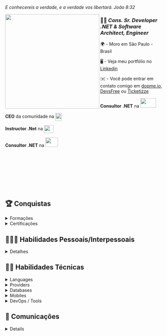 <!--
<a href="https://app.daily.dev/daniloopinheiro">
<img src="https://api.daily.dev/devcards/v2/t7J5TbhNrhUktn3KX9GTF.png?type=wide&r=108" width="652" alt="Danilo O. Pinheiro's Dev Card"/>
</a>

<a href="https://app.daily.dev/daniloopinheiro" target="_blank">
    <img
      width="250"
      align="right"
      src="https://github.com/daniloopinheiro/Daniloopinheiro/blob/main/devcard.svg"
    />
</a>
<img src="https://github.com/daniloopinheiro/daniloopinheiro/assets/64677271/e5487992-7d94-44a5-958b-e2aca4855ea3" align="center" width="50" height="50"/> 
-->
*E conhecereis a verdade, e a verdade vos libertará.
João 8:32*

<a href="https://app.daily.dev/daniloopinheiro" target="_self" >
    <img width="300" align="left"
        src="https://api.daily.dev/devcards/v2/t7J5TbhNrhUktn3KX9GTF.png"
    />
</a>


### 👨‍💻 *Cons. Sr. Developer .NET & Software Architect, Engineer*

🌍 - Moro em São Paulo - Brasil

🖥️ - Veja meu portfólio no [Linkedin](http://www.linkedin.com/in/danilo-o-pinheiro/)

✉️ - Você pode entrar em contato comigo em [dopme.io](mailto:contato@dopme.io), [DevsFree](mailto:daniloopinheiro@devsfree.com.br) ou [Ticketizze](mailto:danilo.opinheiro@ticketizze.com.br)

**Consultor .NET** na <img src="https://github.com/daniloopinheiro/daniloopinheiro/assets/64677271/8878bab2-f97b-4174-9fd6-56d4183908f0" width="50" height="30"/>

**CEO** da comunidade na <img src="https://github.com/daniloopinheiro/daniloopinheiro/assets/64677271/ee90e74c-4f30-4167-a15d-f4422745dc87" align="center" width="20" height="25"/>

**Instructor .Net** na <img src="https://github.com/daniloopinheiro/daniloopinheiro/assets/64677271/29e4c8a7-36e8-4dc2-9e79-e4a74ca29d55" align="center" width="30" height="25"/>

**Consultor .NET** na <img src="https://github.com/user-attachments/assets/d9f8a291-8ac7-43d3-be43-0abd2806d849" width="40" height="30"/>

<br><br><br><br><br><br><br>
    
## 🏆 Conquistas

<details>
    <summary>Formações</summary>
    <p align="left">
        <a><img src="https://github.com/daniloopinheiro/daniloopinheiro/assets/64677271/b5f6e4f4-ae4a-4080-b78b-279ef73e19e9" width="50" height="50" alt="Sumaré" />
        <a><img src="https://github.com/daniloopinheiro/daniloopinheiro/assets/64677271/4cf37a28-5d0b-4ea2-9920-b44798d79294" width="50" height="50" alt="Estácio" />
        <a><img src="https://github.com/daniloopinheiro/daniloopinheiro/assets/64677271/61411587-ece6-4cc6-ab32-96fc5286be3d" width="50" height="50" alt="XPEducacao" />
        <a><img src="https://github.com/daniloopinheiro/daniloopinheiro/assets/64677271/ad0e0ff5-a2f5-4c1d-9303-acff94321231" width="50" height="50" alt="FullCycle" />        
</a>
</details>

<details>
    <summary>Certificações</summary>
    <p align="left">
    
<a><img src="https://images.credly.com/size/110x110/images/9d725560-03a5-4577-884d-26c8776b0b4b/LRA-DomainDrivenDesign-badge.png" width="50" height="50" alt="" />
</a>
<a><img src="https://images.credly.com/size/110x110/images/6bd34861-da0d-49b8-b1ac-4d111d5de456/LRA-CQRS-ES-badge.png" width="50" height="50" alt="" />
</a>
<a><img src="https://images.credly.com/size/110x110/images/58e2cad5-5551-44a6-8285-06d6a4aa9cb3/IBM_Cloud_Essentials.png" width="50" height="50" alt="" />
</a>
<a><img src="https://images.credly.com/size/110x110/images/21f1ee2e-1ead-45c4-b2a8-1d08760440f6/Advanced_Kubernetes_Operators.png" width="50" height="50" alt="" />
</a>
<a><img src="https://images.credly.com/size/110x110/images/08216781-93cb-4ba1-8110-8eb3401fa8ce/Docker_Essentials_-_ISDN.png" width="50" height="50" alt="" />
</a>
<a><img src="https://images.credly.com/size/340x340/images/ea2c9f2e-b7e1-4a5a-a82e-7e94b67b35bd/image.png" width="50" height="50" alt="" />
</a>
<a><img src="https://images.credly.com/size/110x110/images/78fc0757-e9d9-4e92-936e-2490815b4965/image.png" width="50" height="50" alt="" />
</a>
<a><img src="https://images.credly.com/size/110x110/images/4e3d6f9f-55d7-4ea7-b0e6-f4d4ff543e22/image.png" width="50" height="50" alt="" />
</a>
<a><img src="https://images.credly.com/size/110x110/images/f5cf37e4-6ebd-4067-96a9-b26d04f51ff7/CertiProf-Badge-LLL.png" width="50" height="50" alt="" />
</a>
<a><img src="https://user-images.githubusercontent.com/64677271/234728648-4a4ac1cf-d44e-4e91-ad1a-e349dc586d1f.png" width="50" height="50" alt="" />
</a>
<a><img src="https://images.credly.com/size/110x110/images/f3de2561-27e7-4b48-a2c1-223f821318f2/image.png" width="50" height="50" alt="" />
</a>
<a><img src="https://images.credly.com/size/110x110/images/472b8f46-6bd7-404f-a16e-8538ed276ea6/image.png" width="50" height="50" alt="" />
</a>
<a><img src="https://images.credly.com/size/110x110/images/7e0d2e0d-e68a-4a87-9245-dc288c97f33b/image.png" width="50" height="50" alt="" />
</a>
<a><img src="https://images.credly.com/size/110x110/images/ebfba101-5b78-49b6-903a-ac9ad518fe8a/MTA-Introduction_to_Programming_Using_Python-600x600.png" width="50" height="50" alt="" />
</a>
<a><img src="https://images.credly.com/size/110x110/images/16840ea3-5c9a-4599-853e-7e15bac7748e/MTA-Introduction_to_Programming_Using_JavaScript-600x600.png" width="50" height="50" alt="" />
</a>
<a><img src="https://images.credly.com/size/110x110/images/241488f4-9110-41aa-804e-51a8f8ba430d/MTA-Introduction_to_Programming_Using_HTML_and_CSS-600x600.png" width="50" height="50" alt="" />
</a>
<a><img src="https://images.credly.com/size/110x110/images/f611a90e-b8e2-4fdf-9bd6-9e8d5f4c30e8/dynamics365-fundamentals-erp-600x600.png" width="50" height="50" alt="" />
</a>
<a><img src="https://images.credly.com/size/110x110/images/42992295-0ee2-4527-982d-e51efbec40fc/dynamics365-fundamentals-crm-600x600.png" width="50" height="50" alt="" />
</a>
<a><img src="https://images.credly.com/size/110x110/images/fc1352af-87fa-4947-ba54-398a0e63322e/security-compliance-and-identity-fundamentals-600x600.png" width="50" height="50" alt="" />
<a><img src="https://user-images.githubusercontent.com/64677271/232635806-e8458204-c9bf-48d0-8a3e-9a3947a6dbb4.png" width="50" height="50" alt="" />
</a>
<a><img src="https://user-images.githubusercontent.com/64677271/232855403-5454ed45-271d-4982-905c-b624e663a3f7.png" width="50" height="50" alt="" />
</a>
<a><img src="https://user-images.githubusercontent.com/64677271/233519665-0dc9446d-94c4-4e06-8b8f-f318a314710b.png" width="50" height="50" alt="" />
</a>
<a><img src="https://images.credly.com/size/110x110/images/601d9906-7c88-4c5d-a5e5-5d32f97fb80d/39284104c55c4a2e8c1a6ff090181106-01.png" width="50" height="50" alt="" />
</a>
<a><img src="https://images.credly.com/size/110x110/images/078bf4ac-46e3-4d3e-8b3a-6fce99d6d31f/dfb072584c2242afb25e74e5eec8b371-01.png" width="50" height="50" alt="" />
</a>
<a><img src="https://images.credly.com/size/110x110/images/22778972-ff6d-4d02-9ce3-f1230ac025a0/120e27f93a9f4735b2a9e912cc6f8455-01.png" width="50" height="50" alt="" />
</a>
<a><img src="https://images.credly.com/size/110x110/images/56dc09c1-cffd-4726-9d91-a629dfb9e0f7/a8efe67be32442aa97727bbfce6048fd-01.png" width="50" height="50" alt="" />
</a> 
<a><img src="https://developers.google.com/static/profile/badges/events/io/2023/attendee/badge.svg" width="50" height="50" alt="" />
</a>
<a><img src="https://avatars.githubusercontent.com/u/54584156?s=200&v=4" width="50" height="50" alt="" />
</a>
<a><img src="https://avatars.githubusercontent.com/u/20651926?s=200&v=4" width="50" height="50" alt="" />
</a>
<a><img src="https://seeklogo.com/images/P/pluralsight-logo-BA976E7D4C-seeklogo.com.png" width="50" height="50" alt="" />
</a>
<a><img src="https://cdn.worldvectorlogo.com/logos/datadog.svg" width="50" height="50" alt="" />
</a>
<a><img src="https://pbs.twimg.com/profile_images/1597421774676828165/m-BUQtop_400x400.jpg" width="50" height="50" alt="" />
</a>
<a><img src="https://plataforma.fullcycle.com.br/static/media/fullCycleLogo.08a0cd18.svg" width="50" height="50" alt="" />
</a>
<a><img src="https://user-images.githubusercontent.com/64677271/227734931-d9bc8dec-6171-492a-a779-2d9450902744.png" width="50" height="50" alt="gago" />
</a>
<a><img src="https://s3.amazonaws.com/thinkific-import/220759/AaQOupKTMCZDEzzmIaSR_SO-LOGO-300.png" width="50" height="50" alt="cod3r" />
</a>
<a><img src="https://user-images.githubusercontent.com/64677271/234721582-6799655c-aa8e-4416-b831-560ff48c1f4b.png" width="50" height="50" alt="" />
</a>
<a><img src="https://user-images.githubusercontent.com/64677271/229296400-f2bd3766-1862-48ef-b6c7-26afeed242d2.png" width="50" height="50" alt="" />
</a>
<a><img src="https://github.com/daniloopinheiro/daniloopinheiro/assets/64677271/8dd38008-ebb7-4014-9ea6-c6adf126a837" width="50" height="50" alt="https://ibsec.com.br/" />
</a>
<a><img src="https://github.com/daniloopinheiro/daniloopinheiro/assets/64677271/83b990af-dff9-4568-91f7-b43dd94b137d.png" width="50" height="50" alt="AWS WWCS Solution Architect" />
</a>
<a><img src="https://github.com/daniloopinheiro/daniloopinheiro/assets/64677271/e1a4080d-5b53-4373-9b39-e0fc33f02bdf.png" width="50" height="50" alt="AWS WWCS Solution Architect" />
</a>
<a><img src="https://images.credly.com/size/110x110/images/da21f449-682a-459a-9028-7947f6148446/image.png" width="50" height="50" alt="The Linux Foundation" />
</a>
<a><img src="https://images.credly.com/size/340x340/images/519a6dba-f145-4c1a-85a2-1d173d6898d9/image.png" width="50" height="50" alt="AWS Knowledge: Architecting" />
</a>
<a><img src="https://images.credly.com/size/340x340/images/ec621e2a-c8f0-4459-806c-ae11829d372a/image.png" width="50" height="50" alt="AWS Knowledge: Cloud Essentials" />
</a>
</p>

</details>

<!--
<a><img src="https://media.licdn.com/dms/image/C4D0BAQHLWGq5Xb46cQ/company-logo_100_100/0/1519909694468?e=1687996800&v=beta&t=MJByibLZV_39UXiSz4LS1J1hjewIj9Wv0LTM227VgwU" width="50" height="50" alt="" />
</a>
<a><img src="https://media.licdn.com/dms/image/C4D0BAQHn6MZxZWKOQw/company-logo_100_100/0/1570052821201?e=1687996800&v=beta&t=vmGliyGo_uVsBwqnGEBDj4lSyzgQt197zgg7mrsSzys" width="50" height="50" alt="" />
</a>
<a><img src="https://media.licdn.com/dms/image/C560BAQG-V4d52WYJjA/company-logo_100_100/0/1654720559861?e=1687996800&v=beta&t=2KSEHZ9ZWyazePWxvvKZS84QjtNVX0958hxA4sXN-O0" width="50" height="50" alt="" />
</a>
<a><img src="https://media.licdn.com/dms/image/D560BAQFHJGMDwuuT0Q/company-logo_100_100/0/1665609988540?e=1687996800&v=beta&t=tRlgtmExd2UbZirUkAToGuXCzfXkMxTm9E6iBuIQ-0Y" width="50" height="50" alt="" />
</a>
<a><img src="https://media.licdn.com/dms/image/C560BAQFxrZyVGOSXBg/company-logo_100_100/0/1663568656074?e=1687996800&v=beta&t=Fu3zHUroK83z2U4PuUtmd5nco1n9pgawrl2kiVOI_k4" width="50" height="50" alt="" />
</a>
<a><img src="https://media.licdn.com/dms/image/C560BAQHaVYd13rRz3A/company-logo_100_100/0/1638831589865?e=1687996800&v=beta&t=WpTieLJtBFJSgEEAdvfWLJamg1o1Dw3fyIv1RR6BTX0" width="50" height="50" alt="" />
</a>
<a><img src="https://media.licdn.com/dms/image/C4D0BAQELMlfokXb_Iw/company-logo_100_100/0/1555333354026?e=1687996800&v=beta&t=zre4EnoauKcncjTUmNiLi3FgSywg7mzfsx31RCFy3Ak" width="50" height="50" alt="" />
</a>
<a><img src="https://media.licdn.com/dms/image/C4E0BAQHXp0euMkKB_A/company-logo_100_100/0/1616759023137?e=1687996800&v=beta&t=asw8l_cPLADXR150IC5TX750ObKhNzPYTIRpjYCXL6g" width="50" height="50" alt="" />
</a>
<a><img src="https://media.licdn.com/dms/image/C560BAQFz6hJdRxRaUg/company-logo_100_100/0/1656850575447?e=1687996800&v=beta&t=D2i30TbzaSXbmzCzs-SC0C7q1NixKILtCMsX-XOxNao" width="50" height="50" alt="" />
</a>
<a><img src="https://media.licdn.com/dms/image/C4D0BAQH1yYpvcNDwIQ/company-logo_100_100/0/1569855186957?e=1687996800&v=beta&t=HjbbboOrA_xxib2xqz7xT6VmKfNk3uw9lucYeVRH-5M" width="50" height="50" alt="" />
</a>
<a><img src="https://media.licdn.com/dms/image/C4E0BAQEDBHkmnL_zeA/company-logo_100_100/0/1519872734785?e=1687996800&v=beta&t=gZWz7uco4vQLdFM6fkKMWzI3Qszl14Wg31Y9MoX7ZcY" width="50" height="50" alt="" />
</a>
<a><img src="https://media.licdn.com/dms/image/C560BAQE9wp87-KDfwg/company-logo_100_100/0/1657054972290?e=1687996800&v=beta&t=7C74zUqDwtcdbNPBpQl7I_hosByMId-G8nHIpEiqzVE" width="50" height="50" alt="" />
</a>

<a><img src="" width="50" height="50" alt="" />
</a>
-->

## 👨🏻‍🏫 Habilidades Pessoais/Interpessoais

<details>
    <summary>Detalhes</summary>
    
- Princípios éticos;
- Confiança;
- Atitude positiva;
- Motivação;
- Trabalho em equipe;
- Organização e gestão do tempo;
- Capacidade de trabalhar sob pressão;
- Comunicação;
- Flexibilidade;
- Segurança.

</details>

## 🥷🏼 Habilidades Técnicas

<details>
    <summary>Languages</summary>
    <p align="left">
    <a href="https://docs.microsoft.com/en-us/dotnet/csharp/" target="_blank" rel="noreferrer"><img src="https://raw.githubusercontent.com/danielcranney/readme-generator/main/public/icons/skills/csharp-colored.svg" width="36" height="36" alt="C#" /></a>
    <a href="https://dotnet.microsoft.com/en-us/" target="_blank" rel="noreferrer"><img src="https://raw.githubusercontent.com/danielcranney/readme-generator/main/public/icons/skills/dot-net-colored.svg" width="36" height="36" alt=".NET" /></a>
    <a href="https://www.oracle.com/java/" target="_blank" rel="noreferrer"><img src="https://raw.githubusercontent.com/danielcranney/readme-generator/main/public/icons/skills/java-colored.svg" width="36" height="36" alt="Java" /></a>
    <a href="https://www.php.net/" target="_blank" rel="noreferrer"><img src="https://raw.githubusercontent.com/danielcranney/readme-generator/main/public/icons/skills/php-colored.svg" width="36" height="36" alt="PHP" /></a>
    <a href="https://www.python.org/" target="_blank" rel="noreferrer"><img src="https://raw.githubusercontent.com/danielcranney/readme-generator/main/public/icons/skills/python-colored.svg" width="36" height="36" alt="Python" /></a>
    <a href="https://go.dev/doc/" target="_blank" rel="noreferrer"><img src="https://raw.githubusercontent.com/danielcranney/readme-generator/main/public/icons/skills/go-colored.svg" width="36" height="36" alt="Go" /></a>
    <a href="https://angular.io/" target="_blank" rel="noreferrer"><img src="https://raw.githubusercontent.com/danielcranney/readme-generator/main/public/icons/skills/angularjs-colored.svg" width="36" height="36" alt="Angular" /></a>
    <a href="https://reactjs.org/" target="_blank" rel="noreferrer"><img src="https://raw.githubusercontent.com/danielcranney/readme-generator/main/public/icons/skills/react-colored.svg" width="36" height="36" alt="React" /></a>
    <a href="https://developer.mozilla.org/en-US/docs/Web/JavaScript" target="_blank" rel="noreferrer"><img src="https://raw.githubusercontent.com/danielcranney/readme-generator/main/public/icons/skills/javascript-colored.svg" width="36" height="36" alt="JavaScript" /></a>
    <a href="https://www.typescriptlang.org/" target="_blank" rel="noreferrer"><img src="https://raw.githubusercontent.com/danielcranney/readme-generator/main/public/icons/skills/typescript-colored.svg" width="36" height="36" alt="TypeScript" /></a>
    <a href="https://dart.dev/" target="_blank" rel="noreferrer"><img src="https://raw.githubusercontent.com/danielcranney/readme-generator/main/public/icons/skills/dart-colored.svg" width="36" height="36" alt="Dart" /></a>
    <a href="https://nodejs.org/en/" target="_blank" rel="noreferrer"><img src="https://raw.githubusercontent.com/danielcranney/readme-generator/main/public/icons/skills/nodejs-colored.svg" width="36" height="36" alt="NodeJS" /></a>
    <a href="https://expressjs.com/" target="_blank" rel="noreferrer"><img src="https://raw.githubusercontent.com/danielcranney/readme-generator/main/public/icons/skills/express-colored-dark.svg" width="36" height="36" alt="Express" /></a>
    <a href="https://docs.nestjs.com/" target="_blank" rel="noreferrer"><img src="https://raw.githubusercontent.com/danielcranney/readme-generator/main/public/icons/skills/nestjs-colored.svg" width="36" height="36" alt="NestJS" /></a>
    <a href="https://getbootstrap.com/" target="_blank" rel="noreferrer"><img src="https://raw.githubusercontent.com/danielcranney/readme-generator/main/public/icons/skills/bootstrap-colored.svg" width="36" height="36" alt="Bootstrap" /></a>
    <a href="https://developer.mozilla.org/en-US/docs/Glossary/HTML5" target="_blank" rel="noreferrer"><img src="https://raw.githubusercontent.com/danielcranney/readme-generator/main/public/icons/skills/html5-colored.svg" width="36" height="36" alt="HTML5" /></a>
    <a href="https://www.w3.org/TR/CSS/#css" target="_blank" rel="noreferrer"><img src="https://raw.githubusercontent.com/danielcranney/readme-generator/main/public/icons/skills/css3-colored.svg" width="36" height="36" alt="CSS3" /></a>
    <a href="https://jquery.com/" target="_blank" rel="noreferrer"><img src="https://raw.githubusercontent.com/danielcranney/readme-generator/main/public/icons/skills/jquery-colored.svg" width="36" height="36" alt="JQuery" /></a>
    <a href="https://babeljs.io/" target="_blank" rel="noreferrer"><img src="https://raw.githubusercontent.com/danielcranney/readme-generator/main/public/icons/skills/babel-colored-dark.svg" width="36" height="36" alt="Babel" /></a>
    </p>
</details>

<details>
<summary>Providers</summary>
    <p align="left">
    <a href="https://azure.microsoft.com/en-us" target="_blank" rel="noreferrer"><img src="https://upload.wikimedia.org/wikipedia/commons/thumb/f/fa/Microsoft_Azure.svg/1200px-Microsoft_Azure.svg.png" width="36" height="36" alt="Azure" /></a>
    <a href="https://aws.amazon.com/?nc1=h_ls" target="_blank" rel="noreferrer"><img src="https://user-images.githubusercontent.com/64677271/225034857-ed762ddd-3282-47fb-b82a-754a423b8d93.png" width="36" height="36" alt="AWS" /></a>
    <a href="https://cloud.google.com/" target="_blank" rel="noreferrer"><img src="https://nexso.gallerycdn.vsassets.io/extensions/nexso/azure-devops-google-cloud-tools/1.0.101/1632704855784/Microsoft.VisualStudio.Services.Icons.Default" width="36" height="36" alt="GCP" /></a>
    <a href="https://firebase.google.com/" target="_blank" rel="noreferrer"><img src="https://raw.githubusercontent.com/danielcranney/readme-generator/main/public/icons/skills/firebase-colored.svg" width="36" height="36" alt="Firebase" /></a>
    <a href="https://www.ibm.com/cloud" target="_blank" rel="noreferrer"><img src="https://i.pinimg.com/originals/b0/b1/8b/b0b18bd010c5851b5f82d0a98bfde369.png" width="36" height="36" alt="IBM" /></a>
    <a href="https://www.oracle.com/br/cloud/" target="_blank" rel="noreferrer"><img src="https://user-images.githubusercontent.com/64677271/224351610-7df6d88c-3cd8-456e-bba7-8860d5da430b.png" width="50" height="36" alt="OCI" /></a>
    <a href="https://www.oracle.com/br/cloud/" target="_blank" rel="noreferrer"><img src="https://static-00.iconduck.com/assets.00/alibaba-cloud-icon-512x428-yofcvzd8.png" width="30" height="35" alt="Cloud Alibaba" /></a>
    </p>
</details>

<details>
    <summary>Databases</summary>
    <p align="left">
    <a href="https://www.microsoft.com/en-us/sql-server" target="_blank" rel="noreferrer"><img src="https://user-images.githubusercontent.com/64677271/224074804-6d015070-919e-40c9-9505-8dcc6c14b90a.png" width="36" height="36" alt="SqlServer" /></a>
    <a href="https://www.mysql.com/" target="_blank" rel="noreferrer"><img src="https://raw.githubusercontent.com/danielcranney/readme-generator/main/public/icons/skills/mysql-colored.svg" width="36" height="36" alt="MySQL" /></a>
    <a href="https://www.postgresql.org/" target="_blank" rel="noreferrer"><img src="https://raw.githubusercontent.com/danielcranney/readme-generator/main/public/icons/skills/postgresql-colored.svg" width="36" height="36" alt="PostgreSQL" /></a>
    <a href="https://www.mongodb.com/" target="_blank" rel="noreferrer"><img src="https://raw.githubusercontent.com/danielcranney/readme-generator/main/public/icons/skills/mongodb-colored.svg" width="36" height="36" alt="MongoDB" /></a>
    <a href="https://www.oracle.com/uk/index.html" target="_blank" rel="noreferrer"><img src="https://raw.githubusercontent.com/danielcranney/readme-generator/main/public/icons/skills/oracle-colored.svg" width="36" height="36" alt="Oracle" /></a>
    </p>
</details>

<details>
    <summary>Mobiles</summary>
    <p align="left">
    <a href="https://flutter.dev/" target="_blank" rel="noreferrer"><img src="https://raw.githubusercontent.com/danielcranney/readme-generator/main/public/icons/skills/flutter-colored.svg" width="36" height="36" alt="Flutter" /></a>
    <a href="https://reactnative.dev/" target="_blank" rel="noreferrer"><img src="https://raw.githubusercontent.com/danielcranney/readme-generator/main/public/icons/skills/react-colored.svg" width="36" height="36" alt="React Native" /></a>
    <a href="https://kotlinlang.org/" target="_blank" rel="noreferrer"><img src="https://www.svgrepo.com/show/452238/jb-kotlin.svg" width="36" height="36" alt="Kotlin" /></a>
    </p>
</details>


<details>
    <summary>DevOps / Tools</summary>
    <p align="left">
    <a href="https://grafana.com/" target="_blank" rel="noreferrer"><img src="https://user-images.githubusercontent.com/64677271/215352237-a0ec148f-6d7d-4e64-842d-88c9dfebd031.svg" width="36" height="36" alt="Grafana" /></a>
    <a href="https://www.elastic.co/kibana/" target="_blank" rel="noreferrer"><img src="https://user-images.githubusercontent.com/64677271/215352321-25d203c5-7f04-4ebd-8a5f-5ed1dcbd04d5.svg" width="36" height="36" alt="Kibana" /></a>
    <a href="https://www.sketch.com/" target="_blank" rel="noreferrer"><img src="https://3.bp.blogspot.com/-7WC6Fu82mHM/XJa2Y9o_9DI/AAAAAAAAJaQ/pY_D-Vb4eKkRTDo3LjNbIYafZXeQMEHpwCK4BGAYYCw/s1600/logo%2Belastic%2Bstack%2Bicon.png" width="36" height="36" alt="Sketch" /></a>
    <a href="https://www.figma.com/" target="_blank" rel="noreferrer"><img src="https://raw.githubusercontent.com/danielcranney/readme-generator/main/public/icons/skills/figma-colored.svg" width="36" height="36" alt="Figma" /></a>
    <a href="https://www.sketch.com/" target="_blank" rel="noreferrer"><img src="https://raw.githubusercontent.com/danielcranney/readme-generator/main/public/icons/skills/sketch-colored.svg" width="36" height="36" alt="Sketch" /></a>
    <a href="https://opentelemetry.io/" target="_blank" rel="noreferrer"><img src="https://avatars.githubusercontent.com/u/49998002?s=280&v=4" width="36" height="36" alt="OpenTelemetry" /></a>
    <a href="https://prometheus.io/" target="_blank" rel="noreferrer"><img src="https://upload.wikimedia.org/wikipedia/commons/thumb/3/38/Prometheus_software_logo.svg/2066px-Prometheus_software_logo.svg.png" width="36" height="36" alt="Prometheus" /></a>
    <a href="https://www.jaegertracing.io/" target="_blank" rel="noreferrer"><img src="http://cdn.shopify.com/s/files/1/1300/8977/products/file-_23_5f71772c-ecb0-4001-a37b-bec1057885d0.png?v=1649724633" width="40" height="40" alt="Jaegertracing" /></a>
    <a href="https://grafana.com/oss/loki/" target="_blank" rel="noreferrer"><img src="https://grafana.com/static/assets/img/blog/loki.png" width="36" height="36" alt="loki grafana" /></a>
    <a href="https://www.ansible.com/" target="_blank" rel="noreferrer"><img src="https://www.svgrepo.com/show/373429/ansible.svg" width="40" height="40" alt="Ansible" /></a> <a href="https://www.terraform.io/" target="_blank" rel="noreferrer"><img src="https://user-images.githubusercontent.com/64677271/225028277-3b3bb636-5265-4e66-8dfa-85a48d6a6e93.svg" width="40" height="40" alt="TerraForm" /></a>
    <a href="https://azure.microsoft.com/en-us/products/devops" target="_blank" rel="noreferrer"><img src="https://user-images.githubusercontent.com/64677271/225029051-445520c1-b75b-411d-9226-892ff23834f2.svg" width="40" height="40" alt="Azure Devops" /></a>
    <a href="https://www.docker.com/" target="_blank" rel="noreferrer"><img src="https://user-images.githubusercontent.com/64677271/225031143-c4e60e35-713d-40ac-85d3-a35728585aa1.png" width="40" height="40" alt="Docker" /></a>
    <a href="https://kubernetes.io/" target="_blank" rel="noreferrer"><img src="https://user-images.githubusercontent.com/64677271/225031634-ac36b859-0f04-4ca3-acf2-715b67ef0b9d.png" width="40" height="40" alt="Kubernetes" /></a> <a href="https://helm.sh/" target="_blank" rel="noreferrer"><img src="https://user-images.githubusercontent.com/64677271/225032208-0b1eac81-95b2-4127-9a4a-32d5202403f0.png" width="40" height="40" alt="Helm" /></a> 
    <a href="https://kafka.apache.org/" target="_blank" rel="noreferrer"><img src="https://www.svgrepo.com/show/353951/kafka-icon.svg" width="40" height="40" alt="kafka" /></a> 
    <a href="https://istio.io/" target="_blank" rel="noreferrer"><img src="https://www.vectorlogo.zone/logos/istioio/istioio-icon.svg" width="40" height="40" alt="Istio" /></a> 
    <a href="https://www.datadoghq.com/" target="_blank" rel="noreferrer"><img src="https://user-images.githubusercontent.com/64677271/234838357-bc7b09b7-074b-4684-ac3c-1c241d8b2645.png" width="40" height="40" alt="DataDog" /></a> 
    <a><img src="https://github.com/daniloopinheiro/daniloopinheiro/assets/64677271/0379949a-23d1-4aca-a305-9ba74d9220f5" width="50" height="57" alt="https://app.snyk.io/" />
    <a><img src="https://github.com/daniloopinheiro/daniloopinheiro/assets/64677271/f52e1305-b2ee-4c0f-865f-722e6e372f66" width="40" height="40" alt="" />
    </p>
<!-- 
<a href="" target="_blank" rel="noreferrer"><img src="" width="40" height="40" alt="" /></a> 
--> 
</details>

## 📇 Comunicações

<details>
    <summary>Redes Sociais</summary>
    <p align="left">     
    <!-- <a href="https://www.facebook.com/dop" target="_blank" rel="noreferrer"><img src="https://raw.githubusercontent.com/danielcranney/readme-generator/main/public/icons/socials/facebook.svg" width="32" height="32" /></a> -->
    <a href="https://www.github.com/daniloopinheiro" target="_blank" rel="noreferrer"><img src="https://raw.githubusercontent.com/danielcranney/readme-generator/main/public/icons/socials/github-dark.svg" width="32" height="32" /></a>
    <a href="https://gitlab.com/daniloopinheiro" target="_blank" rel="noreferrer"><img src="https://cdn.worldvectorlogo.com/logos/gitlab.svg" width="32" height="32" /></a>
    <a href="https://www.instagram.com/dopnet.io/" target="_blank" rel="noreferrer"><img src="https://raw.githubusercontent.com/danielcranney/readme-generator/main/public/icons/socials/instagram.svg" width="32" height="32" /></a>
    <a href="https://www.linkedin.com/in/danilo-o-pinheiro/" target="_blank" rel="noreferrer"><img src="https://raw.githubusercontent.com/danielcranney/readme-generator/main/public/icons/socials/linkedin.svg" width="32" height="32" /></a> 
    <a href="https://medium.com/@dopnet-io" target="_blank" rel="noreferrer"><img src="https://raw.githubusercontent.com/danielcranney/readme-generator/main/public/icons/socials/medium-dark.svg" width="32" height="32" /></a> 
    <a href="https://twitter.com/dopnet_io" target="_blank" rel="noreferrer"><img src="https://raw.githubusercontent.com/danielcranney/readme-generator/main/public/icons/socials/twitter.svg" width="32" height="32" /></a> 
    <a href="https://www.youtube.com/@dopnet-io" target="_blank" rel="noreferrer"><img src="https://raw.githubusercontent.com/danielcranney/readme-generator/main/public/icons/socials/youtube.svg" width="32" height="32" /></a> 
    <a href="https://www.twitch.tv/dopnet_io" target="_blank" rel="noreferrer"><img src="https://raw.githubusercontent.com/danielcranney/readme-generator/main/public/icons/socials/twitch.svg" width="32" height="32" /></a>
    </p>
</details>

<!-- 
<a href="https://www.github.com/daniloopinheiro" target="_blank" rel="noreferrer">
<img src="https://img.shields.io/github/followers/daniloopinheiro?logo=github&style=for-the-badge&color=000000&labelColor=831843" /></a><a href="https://www.twitter.com/dopskilldev" target="_blank" rel="noreferrer">
<img src="https://img.shields.io/twitter/follow/dopskilldev?logo=twitter&style=for-the-badge&color=000000&labelColor=831843"/></a>
<a href="https://www.twitch.tv/dopskilldev" target="_blank" rel="noreferrer">
<img src="https://img.shields.io/twitch/status/dopskilldev?logo=twitchsx&style=for-the-badge&color=000000&labelColor=831843&label=TWITCH+STATUS" /></a>

[![Linkedin](https://img.shields.io/badge/LinkedIn-0077B5?style=for-the-badge&logo=linkedin&logoColor=white)](https://www.linkedin.com/in/danilo-o-pinheiro)
[![Dev.to](https://img.shields.io/badge/dev.to-0A0A0A?style=for-the-badge&logo=dev.to&logoColor=white)](https://dev.to/daniloop1381521)
[![Discord](https://img.shields.io/badge/Discord-7289DA?style=for-the-badge&logo=discord&logoColor=white)](https://discord.com/channels/846478839067574334/846478839067574339)
[![Instagram](https://img.shields.io/badge/Instagram-E4405F?style=for-the-badge&logo=instagram&logoColor=white)](https://www.instagram.com/dopskilldev/)
[![Twitch](https://img.shields.io/badge/Twitch-9146FF?style=for-the-badge&logo=twitch&logoColor=white)](https://www.twitch.tv/dopskilldev)
[![Reddit](https://img.shields.io/badge/Reddit-FF4500?style=for-the-badge&logo=reddit&logoColor=white)](https://www.reddit.com/user/No_Brick2345)
[![Medium](https://img.shields.io/badge/Medium-12100E?style=for-the-badge&logo=medium&logoColor=white)](https://daniloopro.medium.com/)
[![Blogger](https://img.shields.io/badge/Blogger-FF5722?style=for-the-badge&logo=blogger&logoColor=white)](https://www.blogger.com/profile/09027812347261688269)
[![Behance](https://aleen42.github.io/badges/src/behance.svg)](https://www.behance.net/danilopinheiro2)
[![GitLab](https://img.shields.io/badge/GitLab-330F63?style=for-the-badge&logo=gitlab&logoColor=white)](https://gitlab.com/daniloopro)

### Distintivos

<b>Minhas estatísticas do GitHub</b>

<a href="http://www.github.com/daniloopinheiro"><img src="https://github-readme-activity-graph.cyclic.app/graph?username=daniloopinheiro&bg_color=831843&color=facc15&line=000000&point=facc15&area_color=831843&area=true&hide_border=true&custom_title=GitHub%20Commits%20Graph" alt="GitHub Commits Graph" /></a> 


### Outros Repositórios :
  
  * [GitHub - Educacional](https://github.com/DaniloOP1381521)<br>
  * [GitHub - Canal YouTube](https://github.com/dopskilldev)
-->
